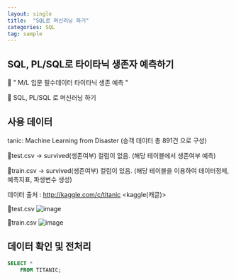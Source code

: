 ```yaml
---
layout: single
title:  "SQL로 머신러닝 하기"
categories: SQL
tag: sample
---
```


## SQL, PL/SQL로 타이타닉 생존자 예측하기
🚢 " M/L 입문 필수데이터 타이타닉 생존 예측 "

📌 SQL, PL/SQL 로 머신러닝 하기

## 사용 데이터
tanic: Machine Learning from Disaster (승객 데이터 총 891건 으로 구성)

📑test.csv -> survived(생존여부) 컬럼이 없음. (해당 테이블에서 생존여부 예측)

📑train.csv -> survived(생존여부) 컬럼이 있음. (해당 테이블을 이용하여 데이터정제, 예측지표, 파생변수 생성)

데이터 출처 : http://kaggle.com/c/titanic <kaggle(캐글)>


📑test.csv
![image](https://user-images.githubusercontent.com/58736077/215252165-b0474acb-5ef8-4b19-8c29-b627d9720871.png)

📑train.csv
![image](https://user-images.githubusercontent.com/58736077/215252192-1e0f37c3-a423-4041-be7d-8ac3cbb7f242.png)

## 데이터 확인 및 전처리

```SQL
SELECT *
    FROM TITANIC; 
```
